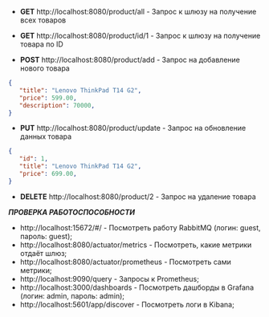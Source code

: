 * **GET** http://localhost:8080/product/all - Запрос к шлюзу на получение всех товаров
* **GET** http://localhost:8080/product/id/1 - Запрос к шлюзу на получение товара по ID

* **POST** http://localhost:8080/product/add - Запрос на добавление нового товара
 ``` json
{
    "title": "Lenovo ThinkPad T14 G2",
    "price": 599.00,
    "description": 70000,
}
 ```

* **PUT** http://localhost:8080/product/update - Запрос на обновление данных товара
 ``` json
{
    "id": 1,
    "title": "Lenovo ThinkPad T14 G2",
    "price": 699.00,
}
 ```
* **DELETE** http://localhost:8080/product/2 - Запрос на удаление товара

***ПРОВЕРКА РАБОТОСПОСОБНОСТИ***
* http://localhost:15672/#/ - Посмотреть работу RabbitMQ (логин: guest, пароль: guest);
* http://localhost:8080/actuator/metrics - Посмотреть, какие метрики отдаёт шлюз;
* http://localhost:8080/actuator/prometheus - Посмотреть сами метрики;
* http://localhost:9090/query - Запросы к Prometheus;
* http://localhost:3000/dashboards - Посмотреть дашборды в Grafana (логин: admin, пароль: admin);
* http://localhost:5601/app/discover - Посмотреть логи в Kibana;
